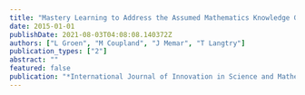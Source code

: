 ```yaml
---
title: "Mastery Learning to Address the Assumed Mathematics Knowledge Gap, Encourage Learning and Reflection, and Future-proof Academic Performance"
date: 2015-01-01
publishDate: 2021-08-03T04:08:08.140372Z
authors: ["L Groen", "M Coupland", "J Memar", "T Langtry"]
publication_types: ["2"]
abstract: ""
featured: false
publication: "*International Journal of Innovation in Science and Mathematics Education*"
---
```


